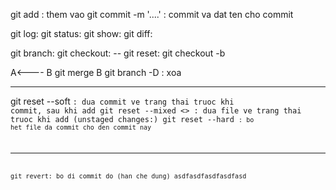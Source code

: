 git add  : them vao
git commit -m '....' : commit va dat ten cho commit

git log:
git status:
git show:
git diff:

git branch:
git checkout: -- <file>
git reset:
git checkout -b <branch>

 A<---- B
 git merge B
 git branch -D <branch> : xoa

****
 git reset --soft <code of commit>: dua commit ve trang thai truoc khi commit, sau khi add
 git reset --mixed <> :  dua file ve trang thai truoc khi add (unstaged changes:)
 git reset --hard <code of commit>: bo het file da commit cho den commit nay
****
git revert: bo di commit do (han che dung)
 asdfasdfasdfasdfasd